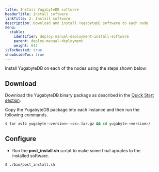 ```yaml
---
title: Install YugabyteDB software
headerTitle: Install software
linkTitle: 2. Install software
description: Download and install YugabyteDB software to each node
menu:
  stable:
    identifier: deploy-manual-deployment-install-software
    parent: deploy-manual-deployment
    weight: 612
isTocNested: true
showAsideToc: true
---
```


Install YugabyteDB on each of the nodes using the steps shown below.

## Download

Download the YugabyteDB binary package as described in the [Quick Start section](../../../quick-start/install/).

Copy the YugabyteDB package into each instance and then run the following commands.

```sh
$ tar xvfz yugabyte-<version>-<os>.tar.gz && cd yugabyte-<version>/
```

## Configure

- Run the **post_install.sh** script to make some final updates to the installed software.

```sh
$ ./bin/post_install.sh
```
